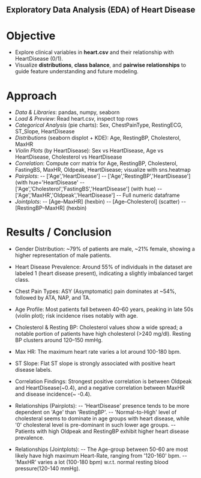 ## Exploratory Data Analysis (EDA) of Heart Disease 

# Objective

- Explore clinical variables in **heart.csv** and their relationship with HeartDisease (0/1).
- Visualize **distributions**, **class balance**, and **pairwise relationships** to guide feature understanding and future modeling.

# Approach
- *Data & Libraries*: pandas, numpy, seaborn
- *Load & Preview*: Read heart.csv, inspect top rows
- *Categorical Analysis* (pie charts): Sex, ChestPainType, RestingECG, ST_Slope, HeartDisease
- *Distributions* (seaborn displot + KDE): Age, RestingBP, Cholesterol, MaxHR
- *Violin Plots* (by HeartDisease): Sex vs HeartDisease, Age vs HeartDisease, Cholesterol vs HeartDisease
- *Correlation*: Compute corr matrix for Age, RestingBP, Cholesterol, FastingBS, MaxHR, Oldpeak, HeartDisease; visualize with sns.heatmap
- *Pairplots*:
-- ['Age','HeartDisease']
-- ['Age','RestingBP','HeartDisease'] (with hue='HeartDisease'
-- ['Age','Cholesterol','FastingBS','HeartDisease'] (with hue)
-- ['Age','MaxHR','Oldpeak','HeartDisease']
-- Full numeric dataframe
- *Jointplots*:
-- [Age–MaxHR] (hexbin)
-- [Age–Cholesterol] (scatter)
-- [RestingBP–MaxHR] (hexbin)


# Results / Conclusion

- Gender Distribution: ~79% of patients are male, ~21% female, showing a higher representation of male patients.
- Heart Disease Prevalence: Around 55% of individuals in the dataset are labeled 1 (heart disease present), indicating a slightly imbalanced target class.
- Chest Pain Types: ASY (Asymptomatic) pain dominates at ~54%, followed by ATA, NAP, and TA.
- Age Profile: Most patients fall between 40–60 years, peaking in late 50s (violin plot); risk incidence rises notably with age.
- Cholesterol & Resting BP: Cholesterol values show a wide spread; a notable portion of patients have high cholesterol (>240 mg/dl). Resting BP clusters around 120–150 mmHg.
- Max HR: The maximum heart rate varies a lot around 100-180 bpm.
- ST Slope: Flat ST slope is strongly associated with positive heart disease labels.
- Correlation Findings: Strongest positive correlation is between Oldpeak and HeartDisease(~0.4), and a negative correlation between MaxHR and disease incidence(~ -0.4).

- Relationships (Pairplots):
-- 'HeartDisease' presence tends to be more dependent on 'Age' than 'RestingBP'.
-- 'Normal-to-High' level of cholesteral seems to dominate in age groups with heart disease, while '0' cholesteral level is pre-dominant in such lower age groups.
-- Patients with high Oldpeak and RestingBP exhibit higher heart disease prevalence.

- Relationships (Jointplots):
-- The Age-group between 50-60 are most likely have high maximum Heart-Rate, ranging from '120-160' bpm.
-- 'MaxHR' varies a lot (100-180 bpm) w.r.t. normal resting blood pressure(120-140 mmHg).
